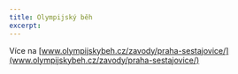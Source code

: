 ```yaml
---
title: Olympijský běh
excerpt:
---
```


Více na [www.olympijskybeh.cz/zavody/praha-sestajovice/](www.olympijskybeh.cz/zavody/praha-sestajovice/)

